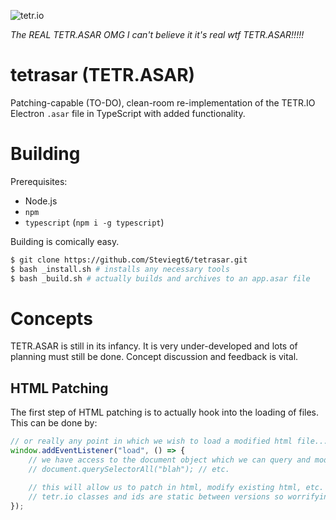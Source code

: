 ![tetr.io](https://kagari.moe/outer_assets/tetrio/logo-desktop.png)

*The REAL TETR.ASAR OMG I can't believe it it's real wtf TETR.ASAR!!!!!*

# tetrasar (TETR.ASAR)

Patching-capable (TO-DO), clean-room re-implementation of the TETR.IO Electron `.asar` file in TypeScript with added functionality.

# Building

Prerequisites:

- Node.js
- `npm`
- `typescript` (`npm i -g typescript`)

Building is comically easy.

```bash
$ git clone https://github.com/Steviegt6/tetrasar.git
$ bash _install.sh # installs any necessary tools
$ bash _build.sh # actually builds and archives to an app.asar file
```

# Concepts
TETR.ASAR is still in its infancy. It is very under-developed and lots of planning must still be done. Concept discussion and feedback is vital.

## HTML Patching
The first step of HTML patching is to actually hook into the loading of files. This can be done by:
```ts
// or really any point in which we wish to load a modified html file...
window.addEventListener("load", () => {
    // we have access to the document object which we can query and modify as needed
    // document.querySelectorAll("blah"); // etc.

    // this will allow us to patch in html, modify existing html, etc.
    // tetr.io classes and ids are static between versions so worrifying about anything breaking is unneeded
});

